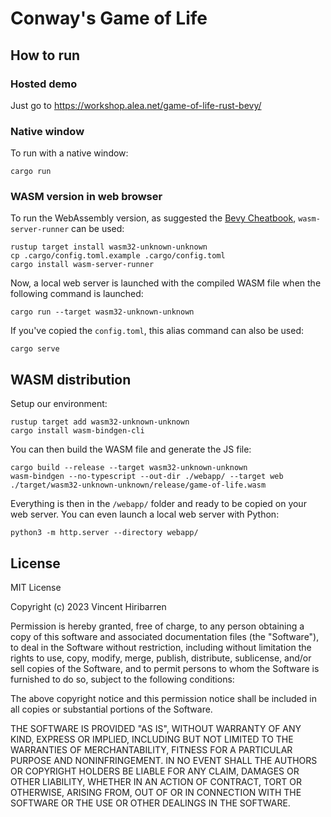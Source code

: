 # Conway's Game of Life


## How to run

### Hosted demo

Just go to https://workshop.alea.net/game-of-life-rust-bevy/

### Native window

To run with a native window:

    cargo run

### WASM version in web browser

To run the WebAssembly version, as suggested the [Bevy
Cheatbook](https://bevy-cheatbook.github.io/platforms/wasm.html),
`wasm-server-runner` can be used:

    rustup target install wasm32-unknown-unknown
    cp .cargo/config.toml.example .cargo/config.toml
    cargo install wasm-server-runner

Now, a local web server is launched with the compiled WASM file when the
following command is launched:

    cargo run --target wasm32-unknown-unknown

If you've copied the `config.toml`, this alias command can also be used:

    cargo serve


## WASM distribution

Setup our environment:

    rustup target add wasm32-unknown-unknown
    cargo install wasm-bindgen-cli

You can then build the WASM file and generate the JS file:

    cargo build --release --target wasm32-unknown-unknown
    wasm-bindgen --no-typescript --out-dir ./webapp/ --target web ./target/wasm32-unknown-unknown/release/game-of-life.wasm

Everything is then in the `/webapp/` folder and ready to be copied on your web server.
You can even launch a local web server with Python:

    python3 -m http.server --directory webapp/


## License

MIT License

Copyright (c) 2023 Vincent Hiribarren

Permission is hereby granted, free of charge, to any person obtaining a copy
of this software and associated documentation files (the "Software"), to deal
in the Software without restriction, including without limitation the rights
to use, copy, modify, merge, publish, distribute, sublicense, and/or sell
copies of the Software, and to permit persons to whom the Software is
furnished to do so, subject to the following conditions:

The above copyright notice and this permission notice shall be included in all
copies or substantial portions of the Software.

THE SOFTWARE IS PROVIDED "AS IS", WITHOUT WARRANTY OF ANY KIND, EXPRESS OR
IMPLIED, INCLUDING BUT NOT LIMITED TO THE WARRANTIES OF MERCHANTABILITY,
FITNESS FOR A PARTICULAR PURPOSE AND NONINFRINGEMENT. IN NO EVENT SHALL THE
AUTHORS OR COPYRIGHT HOLDERS BE LIABLE FOR ANY CLAIM, DAMAGES OR OTHER
LIABILITY, WHETHER IN AN ACTION OF CONTRACT, TORT OR OTHERWISE, ARISING FROM,
OUT OF OR IN CONNECTION WITH THE SOFTWARE OR THE USE OR OTHER DEALINGS IN THE
SOFTWARE.